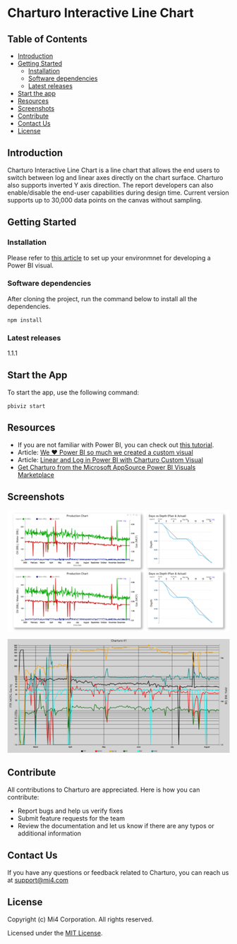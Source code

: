 # Charturo Interactive Line Chart

## Table of Contents
- [Introduction](#introduction)
- [Getting Started](#getting-started)
    - [Installation](#installation)
    - [Software dependencies](#software-dependencies)
    - [Latest releases](#latest-releases)
- [Start the app](#start-the-app)
- [Resources](#resources)
- [Screenshots](#screenshots)
- [Contribute](#contribute)
- [Contact Us](#contact-us)
- [License](#license)

## Introduction 
Charturo Interactive Line Chart is a line chart that allows the end users to switch between log and linear axes directly on the chart surface. Charturo also supports inverted Y axis direction. The report developers can also enable/disable the end-user capabilities during design time. Current version supports up to 30,000 data points on the canvas without sampling.

## Getting Started
### Installation
Please refer to [this article](https://docs.microsoft.com/en-us/power-bi/developer/visuals/environment-setup?tabs=windows) to set up your environmnet for developing a Power BI visual.

### Software dependencies
After cloning the project, run the command below to install all the dependencies.
```
npm install
```

### Latest releases
1.1.1

## Start the App
To start the app, use the following command:
```
pbiviz start
```

## Resources
 * If you are not familiar with Power BI, you can check out [this tutorial](https://docs.microsoft.com/en-us/power-bi/developer/visuals/develop-circle-card).
 * Article: [We ❤ Power BI so much we created a custom visual](https://blog.mi4.com/analytics/charturo-power-bi-line-log-linear-chart/)
 * Article: [Linear and Log in Power BI with Charturo Custom Visual](https://blog.mi4.com/general/linear-and-log-in-power-bi-with-charturo-custom-visual/)
 * [Get Charturo from the Microsoft AppSource Power BI Visuals Marketplace](https://appsource.microsoft.com/en-us/product/power-bi-visuals/WA200002807?tab=Overview)

## Screenshots
![screenshot](/assets/CharturoScreenshot.png)

![screenshot2](/assets/CharturoScreenshot2.png)

## Contribute
All contributions to Charturo are appreciated. Here is how you can contribute:
- Report bugs and help us verify fixes
- Submit feature requests for the team
- Review the documentation and let us know if there are any typos or additional information

## Contact Us
If you have any questions or feedback related to Charturo, you can reach us at support@mi4.com

## License
Copyright (c) Mi4 Corporation. All rights reserved.

Licensed under the [MIT License](LICENSE.txt).
